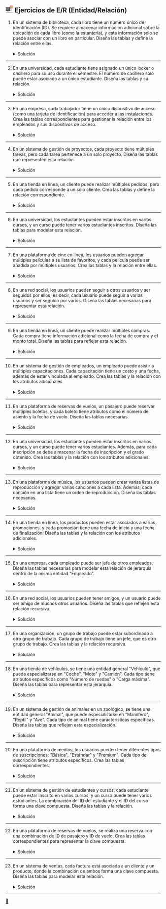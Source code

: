 ## <img src="https://raw.githubusercontent.com/FJrodafo/University/main/DAW/BAE/Unidad-2/Tarea-3/Assets/Images/Computer.png" height="24"> Ejercicios de E/R (Entidad/Relación)

1. En un sistema de biblioteca, cada libro tiene un número único de identificación (ID). Se requiere almacenar información adicional sobre la ubicación de cada libro (como la estantería), y esta información solo se puede asociar con un libro en particular. Diseña las tablas y define la relación entre ellas.
    <br />
    <br />
    <details>
    <summary>Solución</summary>
    <img src="https://raw.githubusercontent.com/FJrodafo/University/main/DAW/BAE/Unidad-2/Tarea-3/Assets/Diagrams/Exported/1.drawio.png">
    </details>

---

2. En una universidad, cada estudiante tiene asignado un único locker o casillero para su uso durante el semestre. El número de casillero solo puede estar asociado a un único estudiante. Diseña las tablas y su relación.
    <br />
    <br />
    <details>
    <summary>Solución</summary>
    <img src="https://raw.githubusercontent.com/FJrodafo/University/main/DAW/BAE/Unidad-2/Tarea-3/Assets/Diagrams/Exported/2.drawio.png">
    </details>

---

3. En una empresa, cada trabajador tiene un único dispositivo de acceso (como una tarjeta de identificación) para acceder a las instalaciones. Crea las tablas correspondientes para gestionar la relación entre los empleados y sus dispositivos de acceso.
    <br />
    <br />
    <details>
    <summary>Solución</summary>
    <img src="https://raw.githubusercontent.com/FJrodafo/University/main/DAW/BAE/Unidad-2/Tarea-3/Assets/Diagrams/Exported/3.drawio.png">
    </details>

---

4. En un sistema de gestión de proyectos, cada proyecto tiene múltiples tareas, pero cada tarea pertenece a un solo proyecto. Diseña las tablas que representen esta relación.
    <br />
    <br />
    <details>
    <summary>Solución</summary>
    <img src="https://raw.githubusercontent.com/FJrodafo/University/main/DAW/BAE/Unidad-2/Tarea-3/Assets/Diagrams/Exported/4.drawio.png">
    </details>

---

5. En una tienda en línea, un cliente puede realizar múltiples pedidos, pero cada pedido corresponde a un solo cliente. Crea las tablas y define la relación correspondiente.
    <br />
    <br />
    <details>
    <summary>Solución</summary>
    <img src="https://raw.githubusercontent.com/FJrodafo/University/main/DAW/BAE/Unidad-2/Tarea-3/Assets/Diagrams/Exported/5.drawio.png">
    </details>

---

6. En una universidad, los estudiantes pueden estar inscritos en varios cursos, y un curso puede tener varios estudiantes inscritos. Diseña las tablas para modelar esta relación.
    <br />
    <br />
    <details>
    <summary>Solución</summary>
    <img src="https://raw.githubusercontent.com/FJrodafo/University/main/DAW/BAE/Unidad-2/Tarea-3/Assets/Diagrams/Exported/6.drawio.png">
    </details>

---

7. En una plataforma de cine en línea, los usuarios pueden agregar múltiples películas a su lista de favoritos, y cada película puede ser añadida por múltiples usuarios. Crea las tablas y la relación entre ellas.
    <br />
    <br />
    <details>
    <summary>Solución</summary>
    <img src="https://raw.githubusercontent.com/FJrodafo/University/main/DAW/BAE/Unidad-2/Tarea-3/Assets/Diagrams/Exported/7.drawio.png">
    </details>

---

8. En una red social, los usuarios pueden seguir a otros usuarios y ser seguidos por ellos, es decir, cada usuario puede seguir a varios usuarios y ser seguido por varios. Diseña las tablas necesarias para representar esta relación.
    <br />
    <br />
    <details>
    <summary>Solución</summary>
    <img src="https://raw.githubusercontent.com/FJrodafo/University/main/DAW/BAE/Unidad-2/Tarea-3/Assets/Diagrams/Exported/8.drawio.png">
    </details>

---

9. En una tienda en línea, un cliente puede realizar múltiples compras. Cada compra tiene información adicional como la fecha de compra y el monto total. Diseña las tablas para reflejar esta relación.
    <br />
    <br />
    <details>
    <summary>Solución</summary>
    <img src="https://raw.githubusercontent.com/FJrodafo/University/main/DAW/BAE/Unidad-2/Tarea-3/Assets/Diagrams/Exported/9.drawio.png">
    </details>

---

10. En un sistema de gestión de empleados, un empleado puede asistir a múltiples capacitaciones. Cada capacitación tiene un costo y una fecha, además de estar vinculada al empleado. Crea las tablas y la relación con los atributos adicionales.
    <br />
    <br />
    <details>
    <summary>Solución</summary>
    <img src="https://raw.githubusercontent.com/FJrodafo/University/main/DAW/BAE/Unidad-2/Tarea-3/Assets/Diagrams/Exported/10.drawio.png">
    </details>

---

11. En una plataforma de reservas de vuelos, un pasajero puede reservar múltiples boletos, y cada boleto tiene atributos como el número de asiento y la fecha de vuelo. Diseña las tablas necesarias.
    <br />
    <br />
    <details>
    <summary>Solución</summary>
    <img src="https://raw.githubusercontent.com/FJrodafo/University/main/DAW/BAE/Unidad-2/Tarea-3/Assets/Diagrams/Exported/11.drawio.png">
    </details>

---

12. En una universidad, los estudiantes pueden estar inscritos en varios cursos, y un curso puede tener varios estudiantes. Además, para cada inscripción se debe almacenar la fecha de inscripción y el grado obtenido. Crea las tablas y la relación con los atributos adicionales.
    <br />
    <br />
    <details>
    <summary>Solución</summary>
    <img src="https://raw.githubusercontent.com/FJrodafo/University/main/DAW/BAE/Unidad-2/Tarea-3/Assets/Diagrams/Exported/12.drawio.png">
    </details>

---

13. En una plataforma de música, los usuarios pueden crear varias listas de reproducción y agregar varias canciones a cada lista. Además, cada canción en una lista tiene un orden de reproducción. Diseña las tablas necesarias.
    <br />
    <br />
    <details>
    <summary>Solución</summary>
    <img src="https://raw.githubusercontent.com/FJrodafo/University/main/DAW/BAE/Unidad-2/Tarea-3/Assets/Diagrams/Exported/13.drawio.png">
    </details>

---

14. En una tienda en línea, los productos pueden estar asociados a varias promociones, y cada promoción tiene una fecha de inicio y una fecha de finalización. Diseña las tablas y la relación con los atributos adicionales.
    <br />
    <br />
    <details>
    <summary>Solución</summary>
    <img src="https://raw.githubusercontent.com/FJrodafo/University/main/DAW/BAE/Unidad-2/Tarea-3/Assets/Diagrams/Exported/14.drawio.png">
    </details>

---

15. En una empresa, cada empleado puede ser jefe de otros empleados. Diseña las tablas necesarias para modelar esta relación de jerarquía dentro de la misma entidad "Empleado".
    <br />
    <br />
    <details>
    <summary>Solución</summary>
    <img src="https://raw.githubusercontent.com/FJrodafo/University/main/DAW/BAE/Unidad-2/Tarea-3/Assets/Diagrams/Exported/15.drawio.png">
    </details>

---

16. En una red social, los usuarios pueden tener amigos, y un usuario puede ser amigo de muchos otros usuarios. Diseña las tablas que reflejen esta relación recursiva.
    <br />
    <br />
    <details>
    <summary>Solución</summary>
    <img src="https://raw.githubusercontent.com/FJrodafo/University/main/DAW/BAE/Unidad-2/Tarea-3/Assets/Diagrams/Exported/16.drawio.png">
    </details>

---

17. En una organización, un grupo de trabajo puede estar subordinado a otro grupo de trabajo. Cada grupo de trabajo tiene un jefe, que es otro grupo de trabajo. Crea las tablas y la relación recursiva.
    <br />
    <br />
    <details>
    <summary>Solución</summary>
    <img src="https://raw.githubusercontent.com/FJrodafo/University/main/DAW/BAE/Unidad-2/Tarea-3/Assets/Diagrams/Exported/17.drawio.png">
    </details>

---

18. En una tienda de vehículos, se tiene una entidad general "Vehículo", que puede especializarse en "Coche", "Moto" y "Camión". Cada tipo tiene atributos específicos como "Número de ruedas" o "Carga máxima". Diseña las tablas para representar esta jerarquía.
    <br />
    <br />
    <details>
    <summary>Solución</summary>
    <img src="https://raw.githubusercontent.com/FJrodafo/University/main/DAW/BAE/Unidad-2/Tarea-3/Assets/Diagrams/Exported/18.drawio.png">
    </details>

---

19. En un sistema de gestión de animales en un zoológico, se tiene una entidad general "Animal", que puede especializarse en "Mamífero", "Reptil" y "Ave". Cada tipo de animal tiene características específicas. Diseña las tablas que reflejen esta especialización.
    <br />
    <br />
    <details>
    <summary>Solución</summary>
    <img src="https://raw.githubusercontent.com/FJrodafo/University/main/DAW/BAE/Unidad-2/Tarea-3/Assets/Diagrams/Exported/19.drawio.png">
    </details>

---

20. En una plataforma de medios, los usuarios pueden tener diferentes tipos de suscripciones: "Básica", "Estándar" y "Premium". Cada tipo de suscripción tiene atributos específicos. Crea las tablas correspondientes.
    <br />
    <br />
    <details>
    <summary>Solución</summary>
    <img src="https://raw.githubusercontent.com/FJrodafo/University/main/DAW/BAE/Unidad-2/Tarea-3/Assets/Diagrams/Exported/20.drawio.png">
    </details>

---

21. En un sistema de gestión de estudiantes y cursos, cada estudiante puede estar inscrito en varios cursos, y un curso puede tener varios estudiantes. La combinación del ID del estudiante y el ID del curso forma una clave compuesta. Diseña las tablas y la relación.
    <br />
    <br />
    <details>
    <summary>Solución</summary>
    <img src="https://raw.githubusercontent.com/FJrodafo/University/main/DAW/BAE/Unidad-2/Tarea-3/Assets/Diagrams/Exported/21.drawio.png">
    </details>

---

22. En una plataforma de reservas de vuelos, se realiza una reserva con una combinación de ID de pasajero y ID de vuelo. Crea las tablas correspondientes para representar la clave compuesta.
    <br />
    <br />
    <details>
    <summary>Solución</summary>
    <img src="https://raw.githubusercontent.com/FJrodafo/University/main/DAW/BAE/Unidad-2/Tarea-3/Assets/Diagrams/Exported/22.drawio.png">
    </details>

---

23. En un sistema de ventas, cada factura está asociada a un cliente y un producto, donde la combinación de ambos forma una clave compuesta. Diseña las tablas para modelar esta relación.
    <br />
    <br />
    <details>
    <summary>Solución</summary>
    <img src="https://raw.githubusercontent.com/FJrodafo/University/main/DAW/BAE/Unidad-2/Tarea-3/Assets/Diagrams/Exported/23.drawio.png">
    </details>

---

<link rel="stylesheet" href="./../../../../README.css">
<a class="scrollup" href="#top">&#x1F53C</a>